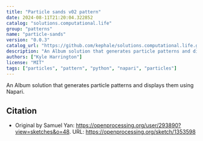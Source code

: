 ```yaml
---
title: "Particle sands v02 pattern"
date: 2024-08-11T21:20:04.322852
catalog: "solutions.computational.life"
group: "patterns"
name: "particle-sands"
version: "0.0.3"
catalog_url: "https://github.com/kephale/solutions.computational.life.git"
description: "An Album solution that generates particle patterns and displays them using Napari."
authors: ["Kyle Harrington"]
license: "MIT"
tags: ["particles", "pattern", "python", "napari", "particles"]
---
```


An Album solution that generates particle patterns and displays them using Napari.

## Citation

- Original by Samuel Yan: https://openprocessing.org/user/293890?view=sketches&o=48.
  URL: https://openprocessing.org/sketch/1353598

